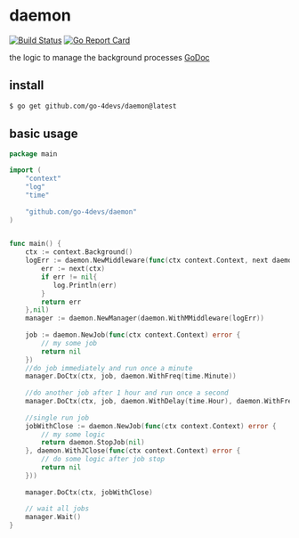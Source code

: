 # daemon
[![Build Status](https://travis-ci.org/go-4devs/daemon.svg?branch=master)](https://travis-ci.org/go-4devs/daemon)
[![Go Report Card](https://goreportcard.com/badge/github.com/go-4devs/daemon)](https://goreportcard.com/report/github.com/go-4devs/daemon)

the logic to manage the background processes [GoDoc](https://godoc.org/github.com/go-4devs/daemon)
## install

```bash
$ go get github.com/go-4devs/daemon@latest
```

## basic usage

```go
package main

import (
	"context"
	"log"
	"time"
	
	"github.com/go-4devs/daemon"
)


func main() {
    ctx := context.Background()
	logErr := daemon.NewMiddleware(func(ctx context.Context, next daemon.Run) error {
	    err := next(ctx)
	    if err != nil{	    	
	       log.Println(err)
	    }
	    return err
	},nil)
    manager := daemon.NewManager(daemon.WithMMiddleware(logErr))
    
    job := daemon.NewJob(func(ctx context.Context) error {
        // my some job
        return nil
    })
    //do job immediately and run once a minute
    manager.DoCtx(ctx, job, daemon.WithFreq(time.Minute))
    
    //do another job after 1 hour and run once a second
    manager.DoCtx(ctx, job, daemon.WithDelay(time.Hour), daemon.WithFreq(time.Second))
    
    //single run job
    jobWithClose := daemon.NewJob(func(ctx context.Context) error {
        // my some logic
        return daemon.StopJob(nil)
    }, daemon.WithJClose(func(ctx context.Context) error {
    	// do some logic after job stop
        return nil
    }))
   
    manager.DoCtx(ctx, jobWithClose)
    
    // wait all jobs
    manager.Wait()
}
```
